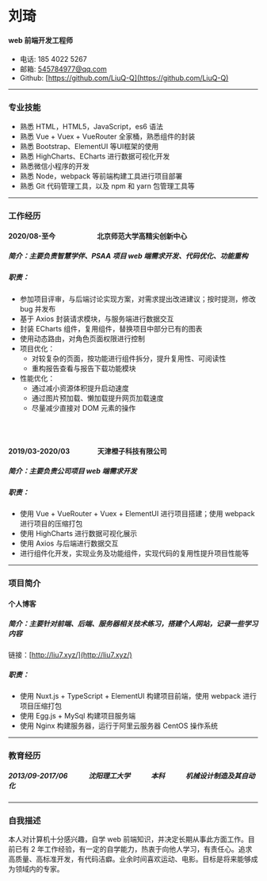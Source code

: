 # 刘琦

#### web 前端开发工程师

* 电话: 185 4022 5267
* 邮箱: 545784977@qq.com
* Github: [https://github.com/LiuQ-Q](https://github.com/LiuQ-Q)

---

### 专业技能

* 熟悉 HTML，HTML5，JavaScript，es6 语法
* 熟悉 Vue + Vuex + VueRouter 全家桶，熟悉组件的封装
* 熟悉 Bootstrap、ElementUI 等UI框架的使用
* 熟悉 HighCharts、ECharts 进行数据可视化开发
* 熟悉微信小程序的开发
* 熟悉 Node，webpack 等前端构建工具进行项目部署
* 熟悉 Git 代码管理工具，以及 npm 和 yarn 包管理工具等

---

### 工作经历

#### 2020/08-至今　　　　　　北京师范大学高精尖创新中心

##### 简介：主要负责智慧学伴、PSAA 项目 web 端需求开发、代码优化、功能重构

##### 职责：

* 参加项目评审，与后端讨论实现方案，对需求提出改进建议；按时提测，修改 bug 并发布
* 基于 Axios 封装请求模块，与服务端进行数据交互
* 封装 ECharts 组件，复用组件，替换项目中部分已有的图表
* 使用动态路由，对角色页面权限进行控制
* 项目优化：
  * 对较复杂的页面，按功能进行组件拆分，提升复用性、可阅读性
  * 重构报告查看与报告下载功能模块
* 性能优化：
  * 通过减小资源体积提升启动速度
  * 通过图片预加载、懒加载提升网页加载速度
  * 尽量减少直接对 DOM 元素的操作

<br/>
<br/>

#### 2019/03-2020/03　　　　天津橙子科技有限公司

##### 简介：主要负责公司项目 web 端需求开发

##### 职责：

* 使用 Vue + VueRouter + Vuex + ElementUI 进行项目搭建；使用 webpack 进行项目的压缩打包
* 使用 HighCharts 进行数据可视化展示
* 使用 Axios 与后端进行数据交互
* 进行组件化开发，实现业务及功能组件，实现代码的复用性提升项目性能等

---

### 项目简介

#### 个人博客

##### 简介：主要针对前端、后端、服务器相关技术练习，搭建个人网站，记录一些学习内容

链接：[http://liu7.xyz/](http://liu7.xyz/)

##### 职责：

* 使用 Nuxt.js + TypeScript + ElementUI 构建项目前端，使用 webpack 进行项目压缩打包
* 使用 Egg.js + MySql 构建项目服务端
* 使用 Nginx 构建服务器，运行于阿里云服务器 CentOS 操作系统

---

### 教育经历

##### 2013/09-2017/06　　　沈阳理工大学　　　本科　　　机械设计制造及其自动化

---

### 自我描述

本人对计算机十分感兴趣，自学 web 前端知识，并决定长期从事此方面工作。目前已有 2 年工作经验，有一定的自学能力，热衷于向他人学习，有责任心。追求高质量、高标准开发，有代码洁癖。业余时间喜欢运动、电影。目标是将来能够成为领域内的专家。